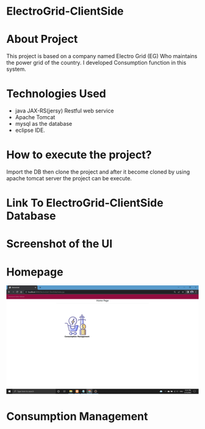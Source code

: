 # ElectroGrid-ClientSide

# About Project
This project is based on a company named Electro Grid (EG) Who maintains the power grid of the country. I  developed Consumption function in this system.

# Technologies Used
-  java JAX-RS(jersy) Restful web service  
-  Apache  Tomcat  
-  mysql as the database 
-  eclipse IDE.

# How to execute the project?
Import the DB then clone the project and after it become cloned by using apache tomcat server the project can be execute.



#  Link  To ElectroGrid-ClientSide Database


# Screenshot of the UI

<h1>Homepage</h1>

![](UI/Home.png)

<h1>Consumption Management</h1>



